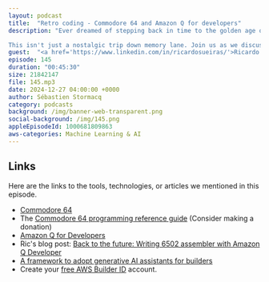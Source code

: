 ```yaml
---
layout: podcast
title:  "Retro coding - Commodore 64 and Amazon Q for developers"
description: "Ever dreamed of stepping back in time to the golden age of personal computing? In this episode of the AWS Developers Podcast, we journey back to the 1980s with Ricardo Sueiras, where we explore the iconic Commodore 64. Discover the challenges and triumphs of programming on this legendary machine, from the limitations of hardware to the vibrant community that formed around it. We'll delve into the unique sound capabilities of the C64, explore how modern tools like Amazon Q Developer can assist with retro programming, and learn how to tackle the challenges of converting basic programs to assembly language.

This isn't just a nostalgic trip down memory lane. Join us as we discuss how the experiences of early programmers, with their deep understanding of hardware and reliance on community support, continue to shape modern software development. Learn how generative AI tools like Amazon Q can enhance your coding experience, whether you're working on a retro project or building the next big thing. Prepare to be inspired by the ingenuity of early programmers and discover how the past can inform the future of software development."
guest:  "<a href='https://www.linkedin.com/in/ricardosueiras/'>Ricardo Sueiras</a>, Developer Advocate, AWS"
episode: 145
duration: "00:45:30" 
size: 21842147
file: 145.mp3	
date: 2024-12-27 04:00:00 +0000
author: Sébastien Stormacq
category: podcasts
background: /img/banner-web-transparent.png
social-background: /img/145.png
appleEpisodeId: 1000681809863
aws-categories: Machine Learning & AI
---
```


## Links

Here are the links to the tools, technologies, or articles we mentioned in this episode.

- [Commodore 64](https://en.wikipedia.org/wiki/Commodore_64)
- The [Commodore 64 programming reference guide](https://archive.org/details/c64-programmer-ref) (Consider making a donation)
- [Amazon Q for Developers](https://aws.amazon.com/q/developer/)
- Ric's blog post: [Back to the future: Writing 6502 assembler with Amazon Q Developer](https://community.aws/content/2oEqDGCIsQwoPrL3wjoSReyHnan/back-to-the-future-writing-6502-assembler-with-amazon-q-developer?lang=en)
- [A framework to adopt generative AI assistants for builders](https://it20.info/2024/5/a-framework-to-adopt-generative-ai-assistants-for-builders/)
- Create your [free AWS Builder ID](https://docs.aws.amazon.com/signin/latest/userguide/sign-in-aws_builder_id.html) account.